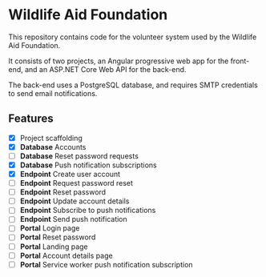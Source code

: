 # Wildlife Aid Foundation

This repository contains code for the volunteer system used by the Wildlife Aid Foundation.

It consists of two projects, an Angular progressive web app for the front-end, and an ASP.NET Core Web API for the back-end.

The back-end uses a PostgreSQL database, and requires SMTP credentials to send email notifications.

## Features

- [x] Project scaffolding
- [x] **Database** Accounts
- [ ] **Database** Reset password requests
- [x] **Database** Push notification subscriptions
- [x] **Endpoint** Create user account
- [ ] **Endpoint** Request password reset
- [ ] **Endpoint** Reset password
- [ ] **Endpoint** Update account details
- [ ] **Endpoint** Subscribe to push notifications
- [ ] **Endpoint** Send push notification
- [ ] **Portal** Login page
- [ ] **Portal** Reset password
- [ ] **Portal** Landing page
- [ ] **Portal** Account details page
- [ ] **Portal** Service worker push notification subscription
